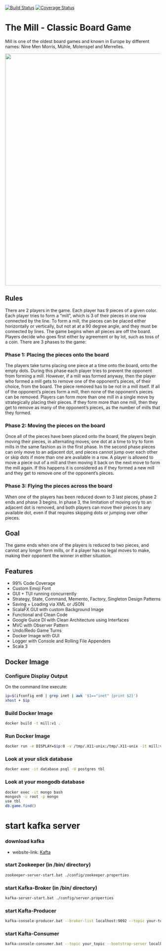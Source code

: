 [![Build Status](https://app.travis-ci.com/melaniegalip/Mill.svg?branch=main)](https://app.travis-ci.com/melaniegalip/Mill)
[![Coverage Status](https://coveralls.io/repos/github/melaniegalip/Mill/badge.svg?branch=main)](https://coveralls.io/github/melaniegalip/Mill?branch=main)

# The Mill - Classic Board Game

Mill is one of the oldest board games and known in Europe by different names: Nine Men Morris, Mühle, Molenspel and Merrelles.

<img src="https://i.etsystatic.com/10392661/r/il/3bd19c/3379188715/il_1588xN.3379188715_gife.jpg" height="750" width="750" >

## Rules

There are 2 players in the game. Each player has 9 pieces of a given color. Each player tries to form a “mill”, which is 3 of their pieces in one row connected by the line. To form a mill, the pieces can be placed either horizontally or vertically, but not at at a 90 degree angle, and they must be connected by lines. The game begins when all pieces are off the board. Players decide who goes first either by agreement or by lot, such as toss of a coin.
There are 3 phases to the game:

### Phase 1: Placing the pieces onto the board

The players take turns placing one piece at a time onto the board, onto the empty dots.
During this phase each player tries to prevent the opponent from forming a mill. However, if a mill was formed anyway, then the player who formed a mill gets to remove one of the opponent’s pieces, of their choice, from the board. The piece removed has to be not in a mill itself. If all of the opponent’s pieces form a mill, then none of the opponent’s pieces can be removed.
Players can form more than one mill in a single move by strategically placing their pieces. If they form more than one mill, then they get to remove as many of the opponent’s pieces, as the number of mills that they formed.

### Phase 2: Moving the pieces on the board

Once all of the pieces have been placed onto the board, the players begin moving their pieces, in alternating moves, one dot at a time to try to form mills in the same fashion as in the first phase.
In the second phase pieces can only move to an adjacent dot, and pieces cannot jump over each other or skip dots if more than one are available in a row.
A player is allowed to move a piece out of a mill and then moving it back on the next move to form the mill again. If this happens it is considered as if they formed a new mill and they get to remove one of the opponent’s pieces.

### Phase 3: Flying the pieces across the board

When one of the players has been reduced down to 3 last pieces, phase 2 ends and phase 3 begins.
In phase 3, the limitation of moving only to an adjacent dot is removed, and both players can move their pieces to any available dot, even if that requires skipping dots or jumping over other pieces.

## Goal

The game ends when one of the players is reduced to two pieces, and cannot any longer form mills, or if a player has no legal moves to make, making their opponent the winner in either situation.

## Features

- 99% Code Coverage
- Custom Emoji Font
- GUI + TUI running concurrently
- Strategy, State, Command, Memento, Factory, Singleton Design Patterns
- Saving + Loading via XML or JSON
- ScalaFX GUI with custom Background Image
- Functional and Clean Code
- Google Guice DI with Clean Architecture using Interfaces
- MVC with Observer Pattern
- Undo/Redo Game Turns
- Docker Image with GUI
- Logger with Console and Rolling File Appenders
- Scala 3

## Docker Image

### Configure Display Output

On the command line execute:

```bash
ip=$(ifconfig en0 | grep inet | awk '$1=="inet" {print $2}')
xhost + $ip
```

### Build Docker Image

```bash
docker build -t mill:v1 .
```

### Run Docker Image

```bash
docker run -e DISPLAY=$ip:0 -v /tmp/.X11-unix:/tmp/.X11-unix -it mill:v1
```

### Look at your slick database

```bash
docker exec -it database psql -U postgres tbl
```

### Look at your mongodb database

```bash
docker exec -it mongo bash
mongosh -u root -p mongo
use tbl
db.game.find()
```

# start kafka server

### download kafka
- website-link: [Kafta](https://kafka.apache.org/downloads)

### start Zookeeper (in /bin/ directory)
```bash
zookeeper-server-start.bat ./config/zookeeper.properties
```

### start Kafka-Broker (in /bin/ directory)
```bash
kafka-server-start.bat ./config/server.properties
```

### start Kafta-Producer
```bash
kafka-console-producer.bat --broker-list localhost:9092 --topic your-topic
```

### start Kafta-Consumer
```bash
kafka-console-consumer.bat --topic your_topic --bootstrap-server localhost:9092 --from-beginning
```
##
